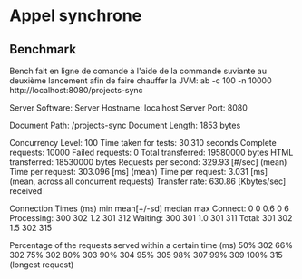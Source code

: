 # Appel synchrone

## Benchmark

Bench fait en ligne de comande à l'aide de la commande suviante au deuxième lancement afin de faire chauffer la JVM:
ab -c 100 -n 10000 http://localhost:8080/projects-sync

Server Software:
Server Hostname:        localhost
Server Port:            8080

Document Path:          /projects-sync
Document Length:        1853 bytes

Concurrency Level:      100
Time taken for tests:   30.310 seconds
Complete requests:      10000
Failed requests:        0
Total transferred:      19580000 bytes
HTML transferred:       18530000 bytes
Requests per second:    329.93 [#/sec] (mean)
Time per request:       303.096 [ms] (mean)
Time per request:       3.031 [ms] (mean, across all concurrent requests)
Transfer rate:          630.86 [Kbytes/sec] received

Connection Times (ms)
              min  mean[+/-sd] median   max
Connect:        0    0   0.6      0       6
Processing:   300  302   1.2    301     312
Waiting:      300  301   1.0    301     311
Total:        301  302   1.5    302     315

Percentage of the requests served within a certain time (ms)
  50%    302
  66%    302
  75%    302
  80%    303
  90%    304
  95%    305
  98%    307
  99%    309
 100%    315 (longest request)
